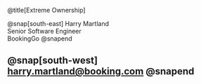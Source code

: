 @title[Extreme Ownership]

@snap[south-east]
<span class="smallText">
Harry Martland  
Senior Software Engineer  
BookingGo
</span>
@snapend

@snap[south-west]
<span class="smallText">
harry.martland@booking.com
</span>
@snapend
---
